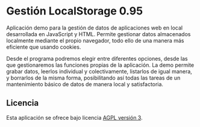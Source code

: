 Gestión LocalStorage 0.95
================================

Aplicación demo para la gestión de datos de aplicaciones web en local desarrollada en JavaScript y HTML.
Permite gestionar datos almacenados localmente mediante el propio navegador, todo ello de una manera más 
eficiente que usando cookies.

Desde el programa podremos elegir entre diferentes opciones, desde las que gestionaremos las funciones 
propias de la aplicación. La demo permite grabar datos, leerlos individual y colectivamente, listarlos de igual
manera, y borrarlos de la misma forma, posibilitando así todas las tareas de un mantenimiento básico de datos 
de manera local y satisfactoria.

## Licencia
Esta aplicación se ofrece bajo licencia [AGPL versión 3].

[AGPL versión 3]: http://www.gnu.org/licenses/agpl.html
